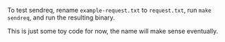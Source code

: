 To test sendreq, rename `example-request.txt` to `request.txt`, run `make sendreq`, and run the resulting binary.

This is just some toy code for now, the name will make sense eventually.
